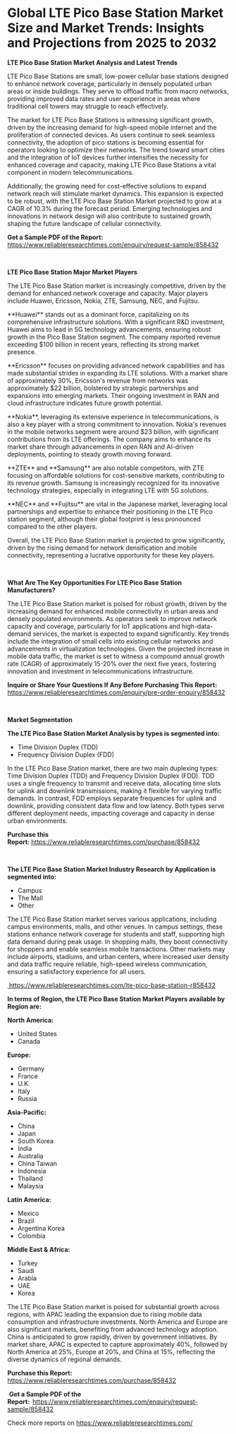 <p><h1>Global LTE Pico Base Station Market Size and Market Trends: Insights and Projections from 2025 to 2032</h1></p><p><strong>LTE Pico Base Station Market Analysis and Latest Trends</strong></p>
<p><p>LTE Pico Base Stations are small, low-power cellular base stations designed to enhance network coverage, particularly in densely populated urban areas or inside buildings. They serve to offload traffic from macro networks, providing improved data rates and user experience in areas where traditional cell towers may struggle to reach effectively.</p><p>The market for LTE Pico Base Stations is witnessing significant growth, driven by the increasing demand for high-speed mobile internet and the proliferation of connected devices. As users continue to seek seamless connectivity, the adoption of pico stations is becoming essential for operators looking to optimize their networks. The trend toward smart cities and the integration of IoT devices further intensifies the necessity for enhanced coverage and capacity, making LTE Pico Base Stations a vital component in modern telecommunications.</p><p>Additionally, the growing need for cost-effective solutions to expand network reach will stimulate market dynamics. This expansion is expected to be robust, with the LTE Pico Base Station Market projected to grow at a CAGR of 10.3% during the forecast period. Emerging technologies and innovations in network design will also contribute to sustained growth, shaping the future landscape of cellular connectivity.</p></p>
<p><strong>Get a Sample PDF of the Report:&nbsp;</strong> <a href="https://www.reliableresearchtimes.com/enquiry/request-sample/858432?utm_campaign=2141&utm_medium=2&utm_source=Github&utm_content=ia&utm_term=17022025&utm_id=lte-pico-base-station">https://www.reliableresearchtimes.com/enquiry/request-sample/858432</a></p>
<p>&nbsp;</p>
<p><strong>LTE Pico Base Station Major Market Players</strong></p>
<p><p>The LTE Pico Base Station market is increasingly competitive, driven by the demand for enhanced network coverage and capacity. Major players include Huawei, Ericsson, Nokia, ZTE, Samsung, NEC, and Fujitsu. </p><p>**Huawei** stands out as a dominant force, capitalizing on its comprehensive infrastructure solutions. With a significant R&D investment, Huawei aims to lead in 5G technology advancements, ensuring robust growth in the Pico Base Station segment. The company reported revenue exceeding $100 billion in recent years, reflecting its strong market presence.</p><p>**Ericsson** focuses on providing advanced network capabilities and has made substantial strides in expanding its LTE solutions. With a market share of approximately 30%, Ericsson's revenue from networks was approximately $22 billion, bolstered by strategic partnerships and expansions into emerging markets. Their ongoing investment in RAN and cloud infrastructure indicates future growth potential.</p><p>**Nokia**, leveraging its extensive experience in telecommunications, is also a key player with a strong commitment to innovation. Nokia's revenues in the mobile networks segment were around $23 billion, with significant contributions from its LTE offerings. The company aims to enhance its market share through advancements in open RAN and AI-driven deployments, pointing to steady growth moving forward.</p><p>**ZTE** and **Samsung** are also notable competitors, with ZTE focusing on affordable solutions for cost-sensitive markets, contributing to its revenue growth. Samsung is increasingly recognized for its innovative technology strategies, especially in integrating LTE with 5G solutions.</p><p>**NEC** and **Fujitsu** are vital in the Japanese market, leveraging local partnerships and expertise to enhance their positioning in the LTE Pico station segment, although their global footprint is less pronounced compared to the other players.</p><p>Overall, the LTE Pico Base Station market is projected to grow significantly, driven by the rising demand for network densification and mobile connectivity, representing a lucrative opportunity for these key players.</p></p>
<p>&nbsp;</p>
<p><strong>What Are The Key Opportunities For LTE Pico Base Station Manufacturers?</strong></p>
<p><p>The LTE Pico Base Station market is poised for robust growth, driven by the increasing demand for enhanced mobile connectivity in urban areas and densely populated environments. As operators seek to improve network capacity and coverage, particularly for IoT applications and high-data-demand services, the market is expected to expand significantly. Key trends include the integration of small cells into existing cellular networks and advancements in virtualization technologies. Given the projected increase in mobile data traffic, the market is set to witness a compound annual growth rate (CAGR) of approximately 15-20% over the next five years, fostering innovation and investment in telecommunications infrastructure.</p></p>
<p><strong>Inquire or Share Your Questions If Any Before Purchasing This Report:</strong> <a href="https://www.reliableresearchtimes.com/enquiry/pre-order-enquiry/858432?utm_campaign=2141&utm_medium=2&utm_source=Github&utm_content=ia&utm_term=17022025&utm_id=lte-pico-base-station">https://www.reliableresearchtimes.com/enquiry/pre-order-enquiry/858432</a></p>
<p>&nbsp;</p>
<p><strong>Market Segmentation</strong></p>
<p><strong>The LTE Pico Base Station Market Analysis by types is segmented into:</strong></p>
<p><ul><li>Time Division Duplex (TDD)</li><li>Frequency Division Duplex (FDD)</li></ul></p>
<p><p>In the LTE Pico Base Station market, there are two main duplexing types: Time Division Duplex (TDD) and Frequency Division Duplex (FDD). TDD uses a single frequency to transmit and receive data, allocating time slots for uplink and downlink transmissions, making it flexible for varying traffic demands. In contrast, FDD employs separate frequencies for uplink and downlink, providing consistent data flow and low latency. Both types serve different deployment needs, impacting coverage and capacity in dense urban environments.</p></p>
<p><strong>Purchase this Report:&nbsp;</strong><a href="https://www.reliableresearchtimes.com/purchase/858432?utm_campaign=2141&utm_medium=2&utm_source=Github&utm_content=ia&utm_term=17022025&utm_id=lte-pico-base-station">https://www.reliableresearchtimes.com/purchase/858432</a></p>
<p>&nbsp;</p>
<p><strong>The LTE Pico Base Station Market Industry Research by Application is segmented into:</strong></p>
<p><ul><li>Campus</li><li>The Mall</li><li>Other</li></ul></p>
<p><p>The LTE Pico Base Station market serves various applications, including campus environments, malls, and other venues. In campus settings, these stations enhance network coverage for students and staff, supporting high data demand during peak usage. In shopping malls, they boost connectivity for shoppers and enable seamless mobile transactions. Other markets may include airports, stadiums, and urban centers, where increased user density and data traffic require reliable, high-speed wireless communication, ensuring a satisfactory experience for all users.</p></p>
<p><a href="https://www.reliableresearchtimes.com/lte-pico-base-station-r858432?utm_campaign=2141&utm_medium=2&utm_source=Github&utm_content=ia&utm_term=17022025&utm_id=lte-pico-base-station">&nbsp;https://www.reliableresearchtimes.com/lte-pico-base-station-r858432</a></p>
<p><strong>In terms of Region, the LTE Pico Base Station Market Players available by Region are:</strong></p>
<p>
    <p> <strong> North America: </strong>
        <ul>
            <li>United States</li>
            <li>Canada</li>
        </ul>
        </p> 
    <p> <strong> Europe: </strong>
        <ul>
            <li>Germany</li>
            <li>France</li>
            <li>U.K.</li>
            <li>Italy</li>
            <li>Russia</li>
        </ul>
        </p> 
    <p> <strong> Asia-Pacific: </strong>
        <ul>
            <li>China</li>
            <li>Japan</li>
            <li>South Korea</li>
            <li>India</li>
            <li>Australia</li>
            <li>China Taiwan</li>
            <li>Indonesia</li>
            <li>Thailand</li>
            <li>Malaysia</li>
        </ul>
        </p> 
    <p> <strong> Latin America: </strong>
        <ul>
            <li>Mexico</li>
            <li>Brazil</li>
            <li>Argentina Korea</li>
            <li>Colombia</li>
        </ul>
        </p> 
    <p> <strong> Middle East & Africa: </strong>
        <ul>
            <li>Turkey</li>
            <li>Saudi</li>
            <li>Arabia</li>
            <li>UAE</li>
            <li>Korea</li>
        </ul>
    </p>
    </p>
<p><p>The LTE Pico Base Station market is poised for substantial growth across regions, with APAC leading the expansion due to rising mobile data consumption and infrastructure investments. North America and Europe are also significant markets, benefiting from advanced technology adoption. China is anticipated to grow rapidly, driven by government initiatives. By market share, APAC is expected to capture approximately 40%, followed by North America at 25%, Europe at 20%, and China at 15%, reflecting the diverse dynamics of regional demands.</p></p>
<p><strong>Purchase this Report: </strong><a href="https://www.reliableresearchtimes.com/purchase/858432?utm_campaign=2141&utm_medium=2&utm_source=Github&utm_content=ia&utm_term=17022025&utm_id=lte-pico-base-station">https://www.reliableresearchtimes.com/purchase/858432</a></p>
<p>&nbsp;<strong>Get a Sample PDF of the Report:&nbsp;&nbsp;</strong><a href="https://www.reliableresearchtimes.com/enquiry/request-sample/858432?utm_campaign=2141&utm_medium=2&utm_source=Github&utm_content=ia&utm_term=17022025&utm_id=lte-pico-base-station">https://www.reliableresearchtimes.com/enquiry/request-sample/858432</a></p>
<p><strong></strong></p>
<p>Check more reports on <a href="https://www.reliableresearchtimes.com/?utm_campaign=2141&utm_medium=2&utm_source=Github&utm_content=ia&utm_term=17022025&utm_id=lte-pico-base-station">https://www.reliableresearchtimes.com/</a></p>